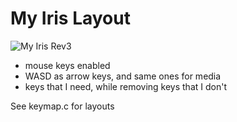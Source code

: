 # My Iris Layout

![My Iris Rev3](https://i.imgur.com/7oXacel.jpg)

- mouse keys enabled
- WASD as arrow keys, and same ones for media
- keys that I need, while removing keys that I don't

See keymap.c for layouts
